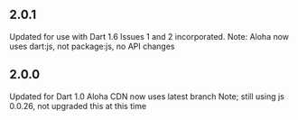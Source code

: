 ## 2.0.1

Updated for use with Dart 1.6
Issues 1 and 2 incorporated.
Note: Aloha now uses dart:js, not package:js, no API changes

## 2.0.0

Updated for Dart 1.0
Aloha CDN now uses latest branch
Note; still using js 0.0.26, not upgraded this at this time